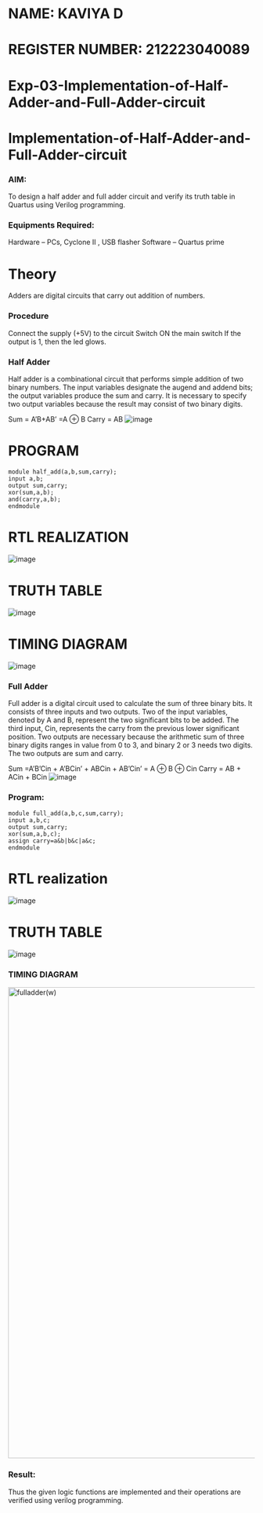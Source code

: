 # NAME: KAVIYA D
# REGISTER NUMBER: 212223040089
# Exp-03-Implementation-of-Half-Adder-and-Full-Adder-circuit

# Implementation-of-Half-Adder-and-Full-Adder-circuit
### AIM:
To design a half adder and full adder circuit and verify its truth table in Quartus using Verilog programming.

### Equipments Required:
Hardware – PCs, Cyclone II , USB flasher
Software – Quartus prime
# Theory
Adders are digital circuits that carry out addition of numbers.

### Procedure

Connect the supply (+5V) to the circuit
Switch ON the main switch
If the output is 1, then the led glows.

### Half Adder
Half adder is a combinational circuit that performs simple addition of two binary numbers. The input variables designate the augend and addend bits; the output variables produce the sum and carry. It is necessary to specify two output variables because the result may consist of two binary digits.

Sum = A’B+AB’ =A ⊕ B Carry = AB
![image](https://github.com/KAVIYADHARANI/Exp-02-Implementation-of-Half-Adder-and-Full-Adder-circuit/assets/144870680/0e80d074-d929-4cc9-a758-6ccf6e1b2d77)

# PROGRAM
```
module half_add(a,b,sum,carry);	                                   
input a,b;
output sum,carry; 
xor(sum,a,b);
and(carry,a,b);
endmodule
```
# RTL REALIZATION

![image](https://github.com/KAVIYADHARANI/Exp-02-Implementation-of-Half-Adder-and-Full-Adder-circuit/assets/144870680/50ad7bbe-b402-47bf-885d-31b441cae313)

# TRUTH TABLE

![image](https://github.com/KAVIYADHARANI/Exp-02-Implementation-of-Half-Adder-and-Full-Adder-circuit/assets/144870680/374a4978-335f-47a8-9bb4-d072f2a2ffe6)

# TIMING DIAGRAM

![image](https://github.com/KAVIYADHARANI/Exp-02-Implementation-of-Half-Adder-and-Full-Adder-circuit/assets/144870680/4d145ab0-8158-4e18-b4a1-c2c735fdf17d)

### Full Adder
Full adder is a digital circuit used to calculate the sum of three binary bits. It consists of three inputs and two outputs. Two of the input variables, denoted by A and B, represent the two significant bits to be added. The third input, Cin, represents the carry from the previous lower significant position. Two outputs are necessary because the arithmetic sum of three binary digits ranges in value from 0 to 3, and binary 2 or 3 needs two digits. The two outputs are sum and carry.

Sum =A’B’Cin + A’BCin’ + ABCin + AB’Cin’ = A ⊕ B ⊕ Cin Carry = AB + ACin + BCin
![image](https://github.com/KAVIYADHARANI/Exp-02-Implementation-of-Half-Adder-and-Full-Adder-circuit/assets/144870680/05f2e941-8443-4bb0-b790-16041441b4e1)


### Program:
```
module full_add(a,b,c,sum,carry);
input a,b,c;
output sum,carry; 
xor(sum,a,b,c);
assign carry=a&b|b&c|a&c; 
endmodule
```
# RTL realization
![image](https://github.com/KAVIYADHARANI/Exp-02-Implementation-of-Half-Adder-and-Full-Adder-circuit/assets/144870680/fe8528ff-7196-47d9-a185-09884d82e0a4)


# TRUTH TABLE
![image](https://github.com/KAVIYADHARANI/Exp-02-Implementation-of-Half-Adder-and-Full-Adder-circuit/assets/144870680/0525f752-d305-4304-b6b0-af80be6bcc80)


### TIMING DIAGRAM
<img width="960" alt="fulladder(w)" src="https://github.com/KAVIYADHARANI/Exp-02-Implementation-of-Half-Adder-and-Full-Adder-circuit/assets/144870680/0f77fbbd-e84b-4fcd-8a37-f1d0cc9c10cd">


### Result:

Thus the given logic functions are implemented and their operations are verified using verilog programming.

